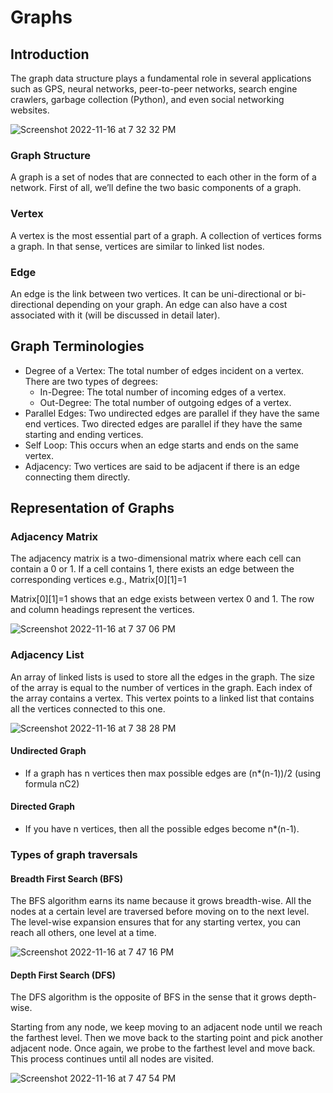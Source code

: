 # Graphs

## Introduction
The graph data structure plays a fundamental role in several applications such as GPS, neural networks, peer-to-peer networks, search engine crawlers, garbage collection (Python), and even social networking websites.

![Screenshot 2022-11-16 at 7 32 32 PM](https://user-images.githubusercontent.com/22169012/202200917-11cbf05e-d4ba-49b7-b249-5065e1ffbc7f.png)

### Graph Structure
A graph is a set of nodes that are connected to each other in the form of a network. First of all, we’ll define the two basic components of a graph.

### Vertex
A vertex is the most essential part of a graph. A collection of vertices forms a graph. In that sense, vertices are similar to linked list nodes.

### Edge
An edge is the link between two vertices. It can be uni-directional or bi-directional depending on your graph. An edge can also have a cost associated with it (will be discussed in detail later).

## Graph Terminologies
- Degree of a Vertex: The total number of edges incident on a vertex. There are two types of degrees:
  - In-Degree: The total number of incoming edges of a vertex.
  - Out-Degree: The total number of outgoing edges of a vertex.
- Parallel Edges: Two undirected edges are parallel if they have the same end vertices. Two directed edges are parallel if they have the same starting and ending vertices.
- Self Loop: This occurs when an edge starts and ends on the same vertex.
- Adjacency: Two vertices are said to be adjacent if there is an edge connecting them directly.


## Representation of Graphs

### Adjacency Matrix
The adjacency matrix is a two-dimensional matrix where each cell can contain a 0 or 1. If a cell contains 1, there exists an edge between the corresponding vertices e.g., Matrix[0][1]=1

Matrix[0][1]=1 shows that an edge exists between vertex 0 and 1. The row and column headings represent the vertices.
 
![Screenshot 2022-11-16 at 7 37 06 PM](https://user-images.githubusercontent.com/22169012/202201938-b3160c4a-52ef-4fcd-8c60-76a2d6f6c5b6.png)


### Adjacency List
An array of linked lists is used to store all the edges in the graph. The size of the array is equal to the number of vertices in the graph. Each index of the array contains a vertex. This vertex points to a linked list that contains all the vertices connected to this one.

![Screenshot 2022-11-16 at 7 38 28 PM](https://user-images.githubusercontent.com/22169012/202202251-6556a15a-6bfb-487e-85bb-5d8076b9933f.png)


#### Undirected Graph
- If a graph has n vertices then max possible edges are (n*(n-1))/2 (using formula nC2)

#### Directed Graph
- If you have n vertices, then all the possible edges become n*(n-1).


### Types of graph traversals

#### Breadth First Search (BFS)
The BFS algorithm earns its name because it grows breadth-wise. All the nodes at a certain level are traversed before moving on to the next level.
The level-wise expansion ensures that for any starting vertex, you can reach all others, one level at a time.

![Screenshot 2022-11-16 at 7 47 16 PM](https://user-images.githubusercontent.com/22169012/202204319-55a9ba22-8096-490d-8f51-be4d260eb76a.png)

#### Depth First Search (DFS)
The DFS algorithm is the opposite of BFS in the sense that it grows depth-wise.

Starting from any node, we keep moving to an adjacent node until we reach the farthest level. Then we move back to the starting point and pick another adjacent node. Once again, we probe to the farthest level and move back. This process continues until all nodes are visited.

![Screenshot 2022-11-16 at 7 47 54 PM](https://user-images.githubusercontent.com/22169012/202204441-158c1616-fd57-4d4e-92a9-615d742582ed.png)

